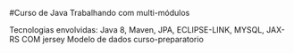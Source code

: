 #Curso de Java
Trabalhando com multi-módulos

Tecnologias envolvidas: 
Java 8,
Maven,
JPA,
ECLIPSE-LINK,
MYSQL,
JAX-RS COM jersey
Modelo de dados curso-preparatorio
